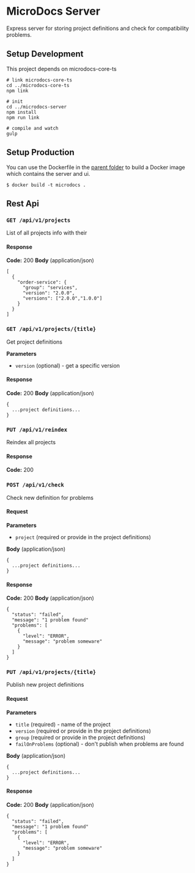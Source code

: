 # MicroDocs Server
Express server for storing project definitions and check for compatibility problems. 

## Setup Development
This project depends on microdocs-core-ts
```
# link microdocs-core-ts
cd ../microdocs-core-ts
npm link

# init
cd ../microdocs-server
npm install
npm run link

# compile and watch
gulp
```


## Setup Production
You can use the Dockerfile in the [parent folder](../) to build a Docker image which contains the server and ui.
```
$ docker build -t microdocs . 
```

## Rest Api

### ```GET /api/v1/projects```
List of all projects info with their
  
#### Response
**Code:** 200
**Body** (application/json)
```
[
  {
    "order-service": {
      "group": "services",
      "version": "2.0.0",
      "versions": ["2.0.0","1.0.0"]
    }
  }
]
```

### ```GET /api/v1/projects/{title}```
Get project definitions

**Parameters**
* ```version``` (optional) - get a specific version
  
#### Response
**Code:** 200
**Body** (application/json)
```
{
  ...project definitions...
}
```

### ```PUT /api/v1/reindex```
Reindex all projects

#### Response
**Code:** 200

### ```POST /api/v1/check```
Check new definition for problems

#### Request
**Parameters**
* ```project``` (required or provide in the project definitions)

**Body** (application/json)
```
{
  ...project definitions...
}
```

#### Response
**Code:** 200
**Body** (application/json)
```
{
  "status": "failed",
  "message": "1 problem found"
  "problems": [
    {
      "level": "ERROR",
      "message": "problem someware"
    }
  ]
}
```

### ```PUT /api/v1/projects/{title}```
Publish new project definitions

#### Request
**Parameters**
* ```title``` (required) - name of the project
* ```version``` (required or provide in the project definitions)
* ```group``` (required or provide in the project definitions)
* ```failOnProblems``` (optional) - don't publish when problems are found

**Body** (application/json)
```
{
  ...project definitions...
}
```

#### Response
**Code:** 200
**Body** (application/json)
```
{
  "status": "failed",
  "message": "1 problem found"
  "problems": [
    {
      "level": "ERROR",
      "message": "problem someware"
    }
  ]
}
```
